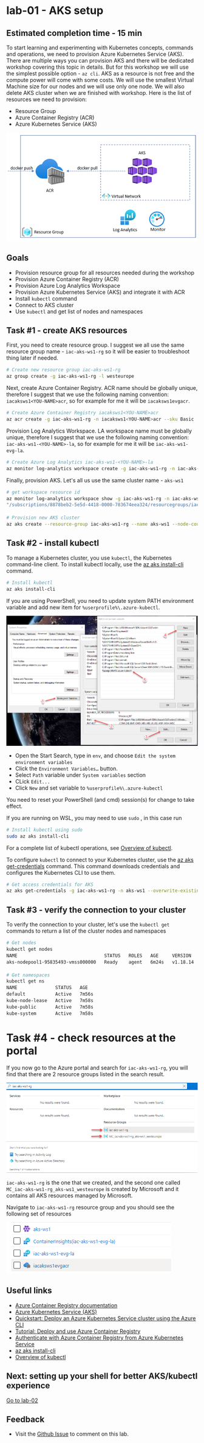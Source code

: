 # lab-01 - AKS setup

## Estimated completion time - 15 min

To start learning and experimenting with Kubernetes concepts, commands and operations, we need to provision Azure Kubernetes Service (AKS). There are multiple ways you can provision AKS and there will be dedicated workshop covering this topic in details. But for this workshop we will use the simplest possible option - `az cli`. AKS as a resource is not free and the compute power will come with some costs. We will use the smallest Virtual Machine size for our nodes and we will use only one node. We will also delete AKS cluster when we are finished with workshop. Here is the list of resources we need to provision:

* Resource Group
* Azure Container Registry (ACR)
* Azure Kubernetes Service (AKS)

![model](images/model.png)

## Goals

* Provision resource group for all resources needed during the workshop
* Provision Azure Container Registry (ACR)
* Provision Azure Log Analytics Workspace
* Provision Azure Kubernetes Service (AKS) and integrate it with ACR
* Install `kubectl` command 
* Connect to AKS cluster
* Use `kubectl` and get list of nodes and namespaces

## Task #1 - create AKS resources

First, you need to create resource group. I suggest we all use the same resource group name - `iac-aks-ws1-rg` so it will be easier to troubleshoot thing later if needed. 

```bash
# Create new resource group iac-aks-ws1-rg
az group create -g iac-aks-ws1-rg -l westeurope
```

Next, create Azure Container Registry. ACR name should be globally unique, therefore I suggest that we use the following naming convention: `iacaksws1<YOU-NAME>acr`, so for example for me it will be  `iacaksws1evgacr`.

```bash
# Create Azure Container Registry iacaksws1<YOU-NAME>acr
az acr create -g iac-aks-ws1-rg -n iacaksws1<YOU-NAME>acr --sku Basic
```

Provision Log Analytics Workspace. LA workspace name must be globally unique, therefore I suggest that we use the following naming convention: `iac-aks-ws1-<YOU-NAME>-la`, so for example for me it will be  `iac-aks-ws1-evg-la`.

```bash
# Create Azure Log Analytics iac-aks-ws1-<YOU-NAME>-la
az monitor log-analytics workspace create -g iac-aks-ws1-rg -n iac-aks-ws1-<YOU-NAME>-la
```

Finally, provision AKS. Let's all us use the same cluster name - `aks-ws1`

```bash
# get workspace resource id
az monitor log-analytics workspace show -g iac-aks-ws1-rg -n iac-aks-ws1-<YOU-NAME>-la --query id -o tsv
"/subscriptions/8878beb2-5e5d-4418-0000-783674eea324/resourcegroups/iac-aks-ws1-rg/providers/microsoft.operationalinsights/workspaces/iac-aks-ws1-<YOU-NAME>-la"

# Provision new AKS cluster
az aks create --resource-group iac-aks-ws1-rg --name aks-ws1 --node-count 1 --kubernetes-version 1.19.6 --attach-acr iacaksws1<YOU-NAME>acr --generate-ssh-keys --enable-addons monitoring --workspace-resource-id "<WORKSPACE-ID>"
```

## Task #2 - install kubectl

To manage a Kubernetes cluster, you use `kubectl`, the Kubernetes command-line client. To install kubectl locally, use the [az aks install-cli](https://docs.microsoft.com/en-us/cli/azure/aks?view=azure-cli-latest&WT.mc_id=AZ-MVP-5003837#az_aks_install_cli) command. 

```bash
# Install kubectl
az aks install-cli
```

If you are using PowerShell, you need to update system PATH environment variable and add new item for `%userprofile%\.azure-kubectl`. 

![env](images/env.png)

* Open the Start Search, type in `env`, and choose `Edit the system environment variables`
* Click the `Environment Variables…` button.
* Select `Path` variable under `System variables` section
* CLick `Edit...`
* Click `New` and set variable to `%userprofile%\.azure-kubectl`

You need to reset your PowerShell (and cmd) session(s) for change to take effect.

If you are running on WSL, you may need to use `sudo` , in this case run 

```bash
# Install kubectl using sudo
sudo az aks install-cli
```

For a complete list of kubectl operations, see [Overview of kubectl](https://kubernetes.io/docs/reference/kubectl/overview/).

To configure `kubectl` to connect to your Kubernetes cluster, use the [az aks get-credentials](https://docs.microsoft.com/en-us/cli/azure/aks?view=azure-cli-latest&WT.mc_id=AZ-MVP-5003837#az_aks_get_credentials) command. This command downloads credentials and configures the Kubernetes CLI to use them.

```bash
# Get access credentials for AKS
az aks get-credentials -g iac-aks-ws1-rg -n aks-ws1 --overwrite-existing
```

## Task #3 - verify the connection to your cluster

To verify the connection to your cluster, let's use the `kubectl get` commands to return a list of the cluster nodes and namespaces

```bash
# Get nodes
kubectl get nodes
NAME                                STATUS   ROLES   AGE     VERSION
aks-nodepool1-95835493-vmss000000   Ready    agent   6m24s   v1.18.14

# Get namespaces
kubectl get ns
NAME              STATUS   AGE
default           Active   7m56s
kube-node-lease   Active   7m58s
kube-public       Active   7m58s
kube-system       Active   7m58s
```

# Task #4 - check resources at the portal

If you now go to the Azure portal and search for `iac-aks-ws1-rg`, you will find that there are 2 resource groups listed in the search result.

![](images/portal-search.png)

`iac-aks-ws1-rg` is the one that we created, and the second one called `MC_iac-aks-ws1-rg_aks-ws1_westeurope` is created by Microsoft and it contains all AKS resources managed by Microsoft.

Navigate to `iac-aks-ws1-rg` resource group and you should see the following set of resources

![resources](images/portal-aks-resources.png)

## Useful links

* [Azure Container Registry documentation](https://docs.microsoft.com/en-us/azure/container-registry/?WT.mc_id=AZ-MVP-5003837)
* [Azure Kubernetes Service (AKS)](https://docs.microsoft.com/en-us/azure/aks/?WT.mc_id=AZ-MVP-5003837)
* [Quickstart: Deploy an Azure Kubernetes Service cluster using the Azure CLI](https://docs.microsoft.com/en-us/azure/aks/kubernetes-walkthrough?WT.mc_id=AZ-MVP-5003837)
* [Tutorial: Deploy and use Azure Container Registry](https://docs.microsoft.com/en-us/azure/aks/tutorial-kubernetes-prepare-acr?WT.mc_id=AZ-MVP-5003837)
* [Authenticate with Azure Container Registry from Azure Kubernetes Service](https://docs.microsoft.com/en-us/azure/aks/cluster-container-registry-integration?WT.mc_id=AZ-MVP-5003837)
* [az aks install-cli](https://docs.microsoft.com/en-us/cli/azure/aks?view=azure-cli-latest?WT.mc_id=AZ-MVP-5003837#az_aks_install_cli)
* [Overview of kubectl](https://kubernetes.io/docs/reference/kubectl/overview/)

## Next: setting up your shell for better AKS/kubectl experience

[Go to lab-02](../lab-02/readme.md)

## Feedback

* Visit the [Github Issue](https://github.com/evgenyb/aks-workshops/issues/2) to comment on this lab. 
